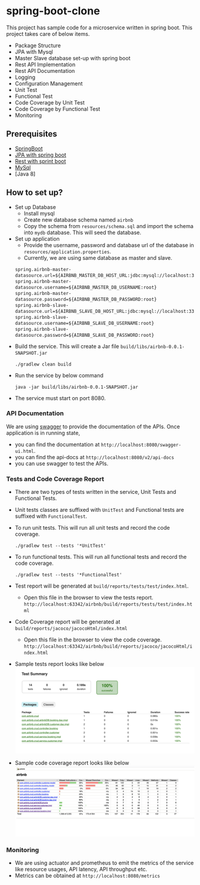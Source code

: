 # spring-boot-clone
This project has sample code for a microservice written in spring boot.
This project takes care of below items.
* Package Structure
* JPA with Mysql
* Master Slave database set-up with spring boot 
* Rest API Implementation
* Rest API Documentation
* Logging
* Configuration Management
* Unit Test
* Functional Test 
* Code Coverage by Unit Test
* Code Coverage by Functional Test
* Monitoring

## Prerequisites
* [SpringBoot](https://spring.io/projects/spring-boot)
* [JPA with spring boot](https://spring.io/projects/spring-data-jpa)
* [Rest with sprint boot](https://spring.io/projects/spring-restdocs#overview)
* [MySql](https://dev.mysql.com/doc/mysql-installation-excerpt/5.7/en/installing.html)
* [Java 8]

## How to set up?
* Set up Database
    * Install mysql
    * Create new database schema named `airbnb`
    * Copy the schema from `resources/schema.sql` and import the schema into `mydb` database. This will seed the database.
* Set up application
    * Provide the username, password and database url of the database in `resources/application.properties`.
    * Currently, we are using same database as master and slave.    
    ```properties
    spring.airbnb-master-datasource.url=${AIRBNB_MASTER_DB_HOST_URL:jdbc:mysql://localhost:3306/mydb}
    spring.airbnb-master-datasource.username=${AIRBNB_MASTER_DB_USERNAME:root}
    spring.airbnb-master-datasource.password=${AIRBNB_MASTER_DB_PASSWORD:root}
    spring.airbnb-slave-datasource.url=${AIRBNB_SLAVE_DB_HOST_URL:jdbc:mysql://localhost:3306/mydb}
    spring.airbnb-slave-datasource.username=${AIRBNB_SLAVE_DB_USERNAME:root}
    spring.airbnb-slave-datasource.password=${AIRBNB_SLAVE_DB_PASSWORD:root}
    ```
* Build the service. This will create a Jar file  `build/libs/airbnb-0.0.1-SNAPSHOT.jar`
    ```shell script
    ./gradlew clean build
    ```
* Run the service by below command
    ```shell script
    java -jar build/libs/airbnb-0.0.1-SNAPSHOT.jar
    ```  
* The service must start on port 8080.

### API Documentation
We are using [swagger](https://swagger.io/) to provide the documentation of the APIs.
Once application is in running state, 
*   you can find the documentation at `http://localhost:8080/swagger-ui.html`.
*   you can find the api-docs at `http://localhost:8080/v2/api-docs`
*   you can use swagger to test the APIs.

### Tests and Code Coverage Report
*   There are two types of tests written in the service, Unit Tests and Functional Tests.
*   Unit tests classes are suffixed with `UnitTest` and Functional tests are suffixed with `FunctionalTest`.
*   To run unit tests. This will run all unit tests and record the code coverage.  
    ```shell script
    ./gradlew test --tests '*UnitTest'
    ```
*   To run functional tests. This will run all functional tests and record the code coverage.  
    ```shell script
    ./gradlew test --tests '*FunctionalTest'
    ```
*   Test report will be generated at `build/reports/tests/test/index.html`. 
    *   Open this file in the browser to view the tests report. `http://localhost:63342/airbnb/build/reports/tests/test/index.html`
*   Code Coverage report will be generated at `build/reports/jacoco/jacocoHtml/index.html`
    *   Open this file in the browser to view the code coverage. `http://localhost:63342/airbnb/build/reports/jacoco/jacocoHtml/index.html`     

*   Sample tests report looks like below
![Tests Summary](documentation/testSummary.png)
*   Sample code coverage report looks like below
![Code Coverage](documentation/codeCoverage.png)  

### Monitoring
*   We are using actuator and prometheus to emit the metrics of the service like resource usages, API latency, API throughput etc. 
*   Metrics can be obtained at `http://localhost:8080/metrics`  

 